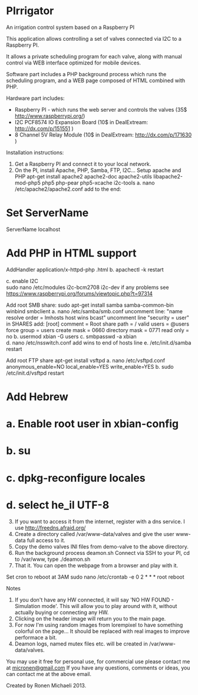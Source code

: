 PIrrigator
==========

An irrigation control system based on a Raspberry PI

This application allows controlling a set of valves connected via I2C to a Raspberry PI.

It allows a private scheduling program for each valve,
along with manual control via WEB interface optimized for mobile devices.

Software part includes a PHP background process which runs the scheduling program,
and a WEB page composed of HTML combined with PHP.

Hardware part includes:
 * Raspberry PI - which runs the web server and controls the valves (35$ http://www.raspberrypi.org/)
 * I2C PCF8574 IO Expansion Board (10$ in DealExtream: http://dx.com/p/151551 )
 * 8 Channel 5V Relay Module (10$ in DealExtream: http://dx.com/p/171630 )

Installation instructions:
1. Get a Raspberry PI and connect it to your local network.
2. On the PI, install Apache, PHP, Samba, FTP, I2C...
   Setup apache and PHP
   apt-get install apache2 apache2-doc apache2-utils libapache2-mod-php5 php5 php-pear php5-xcache i2c-tools
   a. nano /etc/apache2/apache2.conf
     add to the end:
# Set ServerName
ServerName localhost

# Add PHP in HTML support
AddHandler application/x-httpd-php .html
   b. apachectl -k restart
   
   c. enable I2C	  
	  sudo nano /etc/modules
           i2c-bcm2708
           i2c-dev
	  if any problems see https://www.raspberrypi.org/forums/viewtopic.php?t=97314   
		   
   
   Add root SMB share:
   sudo apt-get install samba samba-common-bin winbind smbclient
   a. nano /etc/samba/smb.conf
     uncomment line: "name resolve order = lmhosts host wins bcast"
     uncomment line "security = user"
	 in SHARES add: 
[root]
comment = Root share
path = /
valid users = @users
force group = users
create mask = 0660
directory mask = 0771
read only = no
   b. usermod xbian -G users
   c. smbpasswd -a xbian   
   d. nano /etc/nsswitch.conf
      add wins to end of hosts line
   e. /etc/init.d/samba restart

   Add root FTP share
   apt-get install vsftpd
   a. nano /etc/vsftpd.conf
anonymous_enable=NO
local_enable=YES
write_enable=YES
	b. sudo /etc/init.d/vsftpd restart 
	
#	Add Hebrew
#	a. Enable root user in xbian-config
#	b. su
#	c. dpkg-reconfigure locales
#	d. select he_il UTF-8

3. If you want to access it from the internet, register with a dns service.
   I use http://freedns.afraid.org/
4. Create a directory called /var/www-data/valves and give the user www-data full access to it.
5. Copy the demo valves INI files from demo-valve to the above directory.
6. Run the background process deamon.sh 
   Connect via SSH to your PI, cd to /var/www, type ./deamon.sh
7. That it. You can open the webpage from a browser and play with it.

Set cron to reboot at 3AM
	sudo nano /etc/crontab -e
	0  2    * * *   root    reboot

Notes
1. If you don't have any HW connected, it will say 'NO HW FOUND - Simulation mode'.
   This will allow you to play around with it, without actually buying or connecting any HW.
2. Clicking on the header image will return you to the main page.
3. For now I'm using random images from lorempixel to have something colorful on the page...
   It should be replaced with real images to improve performace a bit.
4. Deamon logs, named mutex files etc. will be created in /var/www-data/valves. 

You may use it free for personal use, for commercial use please contact me at micronen@gmail.com
If you have any questions, comments or ideas, you can contact me at the above email.

Created by Ronen Michaeli 2013. 
